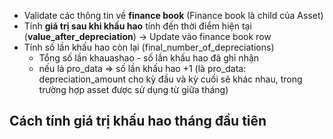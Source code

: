 - Validate các thông tin về **finance book** (Finance book là child của Asset)
- Tính **giá trị sau khi khấu hao** tính đến thời điểm hiện tại (**value_after_depreciation**) -> Update vào finance book row
- Tính số lần khấu hao còn lại (final_number_of_depreciations)
	- Tổng số lần khauashao - số lần khấu hao đã ghi nhận
	- nếu là pro_data => số lần khấu hao +1 (là pro_data: depreciation_amount cho kỳ đầu và kỳ cuối sẽ khác nhau, trong trường hợp asset được sử dụng từ giữa tháng)

## Cách tính giá trị khấu hao tháng đầu tiên